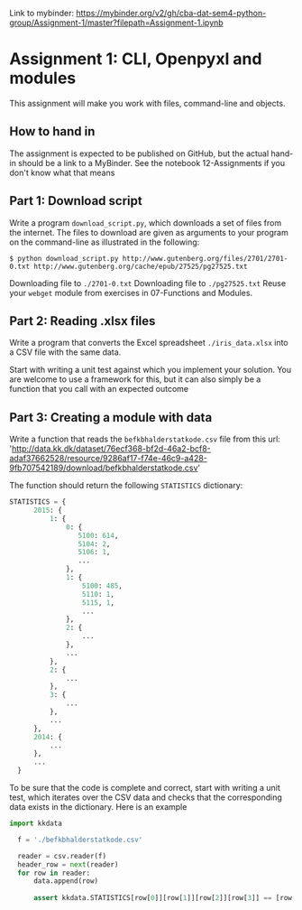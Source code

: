 Link to mybinder: https://mybinder.org/v2/gh/cba-dat-sem4-python-group/Assignment-1/master?filepath=Assignment-1.ipynb
# Assignment 1: CLI, Openpyxl and modules

This assignment will make you work with files, command-line and objects.

## How to hand in

The assignment is expected to be published on GitHub, but the actual hand-in should be a link to a MyBinder. See the notebook 12-Assignments if you don't know what that means

## Part 1: Download script

Write a program `download_script.py`, which downloads a set of files from the internet. The files to download are given as arguments to your program on the command-line as illustrated in the following:

`$ python download_script.py http://www.gutenberg.org/files/2701/2701-0.txt http://www.gutenberg.org/cache/epub/27525/pg27525.txt`
  
Downloading file to `./2701-0.txt` 
Downloading file to `./pg27525.txt` 
Reuse your `webget` module from exercises in 07-Functions and Modules.

## Part 2: Reading .xlsx files

Write a program that converts the Excel spreadsheet `./iris_data.xlsx` into a CSV file with the same data.

Start with writing a unit test against which you implement your solution. You are welcome to use a framework for this, but it can also simply be a function that you call with an expected outcome

## Part 3: Creating a module with data

Write a function that reads the `befkbhalderstatkode.csv` file from this url: 'http://data.kk.dk/dataset/76ecf368-bf2d-46a2-bcf8-adaf37662528/resource/9286af17-f74e-46c9-a428-9fb707542189/download/befkbhalderstatkode.csv'

The function should return the following `STATISTICS` dictionary:

``` python
STATISTICS = {
      2015: {
          1: {
              0: {
                 5100: 614,
                 5104: 2,
                 5106: 1,
                 ...
              },
              1: {
                  5100: 485,
                  5110: 1,
                  5115, 1,
                  ...
              },
              2: {
                  ...
              },
              ...
          },
          2: {
              ...
          },
          3: {
              ...
          },
          ...
      },
      2014: {
          ...
      },
      ...
  }
  ```
  
To be sure that the code is complete and correct, start with writing a unit test, which iterates over the CSV data and checks that the corresponding data exists in the dictionary. Here is an example

``` python
import kkdata

  f = './befkbhalderstatkode.csv'

  reader = csv.reader(f)
  header_row = next(reader)
  for row in reader:
      data.append(row)
      
      assert kkdata.STATISTICS[row[0]][row[1]][row[2]][row[3]] == [row[4]]
```
      
